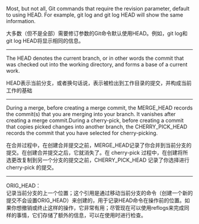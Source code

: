 Most, but not all, Git commands that require the revision parameter, default to using HEAD. For example, git log and git log HEAD will show the same information.

大多数（但不是全部）需要修订参数的Git命令默认使用HEAD。例如，git log和git log HEAD将显示相同的信息。

---

The HEAD denotes the current branch, or in other words the commit that was checked out into the working directory, and forms a base of a current work.

HEAD表示当前分支，或者换句话说，表示被检出到工作目录的提交，并构成当前工作的基础

---
During a merge, before creating a merge commit, the MERGE_HEAD records the commit(s) that you are merging into your branch. It vanishes after creating a merge commit.During a cherry-pick, before creating a commit that copies picked changes into another branch, the CHERRY_PICK_HEAD records the commit that you have selected for cherry-picking.

在合并过程中，在创建合并提交之前，MERGE_HEAD记录了你合并到当前分支的提交。在创建合并提交之后，它就消失了。在 cherry-pick 过程中，在创建将所选更改复制到另一个分支的提交之前，CHERRY_PICK_HEAD 记录了你选择进行 cherry-pick 的提交。

---

ORIG_HEAD：  
记录当前分支的上一个位置；这个引用是通过移动当前分支的命令（创建一个新的提交不会设置ORIG_HEAD）来创建的，用于记录HEAD命令在操作前的位置。如果你想撤销或终止这样的操作，它非常有用；尽管现在可以使用reflogs来完成同样的事情，它们存储了额外的信息，可以在使用时进行检查。